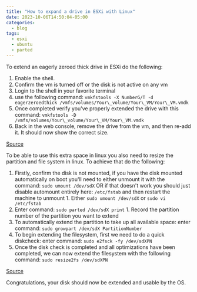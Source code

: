 ```yaml
---
title: "How to expand a drive in ESXi with Linux"
date: 2023-10-06T14:50:04-05:00
categories:
  - blog
tags:
  - esxi
  - ubuntu
  - parted
---
```


To extend an eagerly zeroed thick drive in ESXi do the following:

1. Enable the shell.
2. Confirm the vm is turned off or the disk is not active on any vm
3. Login to the shell in your favorite terminal
4. use the following command: `vmkfstools -X NumberG/T -d eagerzeroedthick /vmfs/volumes/Your\_volume/Your\_VM/Your\_VM.vmdk`
1. Once completed verify you've properly extended the drive with this command: `vmkfstools -D /vmfs/volumes/Your\_volume/Your\_VM/Your\_VM.vmdk`
1. Back in the web console, remove the drive from the vm, and then re-add it. It should now show the correct size.

[Source][vmkfs]

To be able to use this extra space in linux you also need to resize the partition and file system in linux. To achieve that do the following:
  1. Firstly, confirm the disk is not mounted, if you have the disk mounted automatically on boot you'll need to either unmount it with the command: `sudo umount /dev/sdX` OR if that doesn't work you should just disable automount entirely here: `/etc/fstab` and then restart the machine to unmount
    1. Either `sudo umount /dev/sdX` or `sudo vi /etc/fstab`
  2. Enter command: `sudo parted /dev/sdX print`
    1. Record the partition number of the partition you want to extend
  3. To automatically extend the partition to take up all available space: enter command: `sudo growpart /dev/sdX PartitionNumber`
  4. To begin extending the filesystem, first we need to do a quick diskcheck: enter command: `sudo e2fsck -fy /dev/sdXPN`
  5. Once the disk check is completed and all optimizations have been completed, we can now extend the filesystem with the following command: `sudo resize2fs /dev/sdXPN`
  
[Source][file2fs]

Congratulations, your disk should now be extended and usable by the OS.

[vmkfs]: https://tutoexpress.com/index.php/vmware-extend-an-eager-zeroed-thick-disk-keeping-its-format/
[file2fs]: https://access.redhat.com/articles/1196353